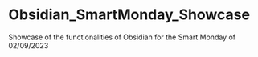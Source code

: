 # Obsidian_SmartMonday_Showcase
Showcase of the functionalities of Obsidian for the Smart Monday of 02/09/2023
